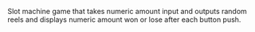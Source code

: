 Slot machine game that  takes numeric amount input and outputs random reels and displays  numeric amount won or lose after each button push.

